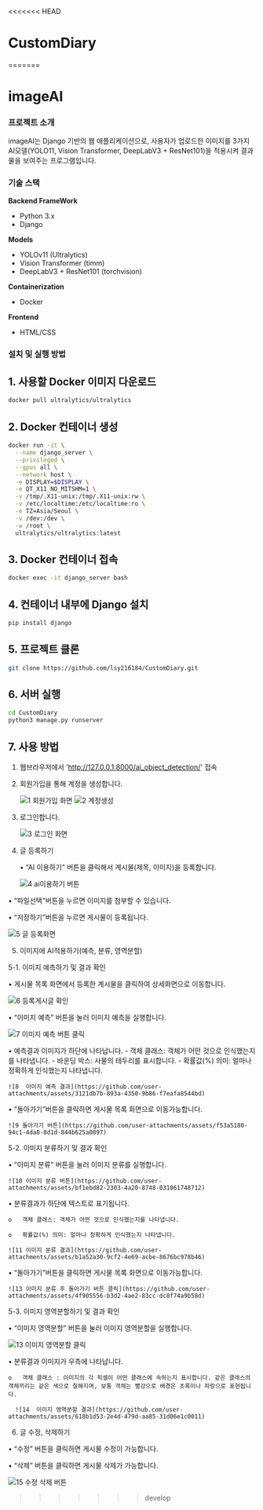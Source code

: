 <<<<<<< HEAD
# CustomDiary
=======

# imageAI

### 프로젝트 소개
imageAI는 Django 기반의 웹 애플리케이션으로, 사용자가 업로드한 이미지를 3가지 AI모델(YOLO11, Vision Transformer, DeepLabV3 + ResNet101)을 적용시켜 결과물을 보여주는 프로그램입니다.

### 기술 스택
**Backend FrameWork**
- Python 3.x
- Django

**Models**
- YOLOv11 (Ultralytics)
- Vision Transformer (timm)
- DeepLabV3 + ResNet101 (torchvision)

**Containerization**
- Docker

**Frontend**
- HTML/CSS

###  설치 및 실행 방법

## 1. 사용할 Docker 이미지 다운로드
```bash
docker pull ultralytics/ultralytics
```

## 2. Docker 컨테이너 생성
```bash
docker run -it \
  --name django_server \
  --privileged \
  --gpus all \
  --network host \
  -e DISPLAY=$DISPLAY \
  -e QT_X11_NO_MITSHM=1 \
  -v /tmp/.X11-unix:/tmp/.X11-unix:rw \
  -v /etc/localtime:/etc/localtime:ro \
  -e TZ=Asia/Seoul \
  -v /dev:/dev \
  -w /root \
  ultralytics/ultralytics:latest
```

## 3. Docker 컨테이너 접속
```bash
docker exec -it django_server bash
```

## 4. 컨테이너 내부에 Django 설치
```bash
pip install django
```

## 5. 프로젝트 클론
```bash
git clone https://github.com/lsy216184/CustomDiary.git
```

## 6. 서버 실행
```bash
cd CustomDiary
python3 manage.py runserver
```

## 7. 사용 방법
1. 웹브라우저에서 'http://127.0.0.1:8000/ai_object_detection/' 접속

2. 회원가입을 통해 계정을 생성합니다.
   
   ![1 회원가입 화면](https://github.com/user-attachments/assets/bfc5f5ad-c38f-4f78-9788-900d7ea75a6f)
   ![2 계정생성](https://github.com/user-attachments/assets/27780c0a-ddca-41f7-a1d1-446ff5004b8e)


4. 로그인합니다.
   
    ![3  로그인 화면](https://github.com/user-attachments/assets/a59d1154-df69-4eec-8f13-3f8bed4219d8)



6. 글 등록하기
   
   •	“AI 이용하기” 버튼을 클릭해서 계시물(제목, 이미지)을 등록합니다.
   
    ![4  ai이용하기 버튼](https://github.com/user-attachments/assets/00a0b4e5-3604-4a3b-9e66-48dd9d510693)


  •	“파일선택”버튼을 누르면 이미지를 첨부할 수 있습니다. 
  
  •	“저장하기”버튼을 누르면 게시물이 등록됩니다. 

  ![5  글 등록화면](https://github.com/user-attachments/assets/74cce822-28ac-485d-8445-8bab712ba564)


5. 이미지에 AI적용하기(예측, 분류, 영역분할)

5-1. 이미지 예측하기 및 결과 확인
  
  •	게시물 목록 화면에서 등록한 계시물을 클릭하여 상세화면으로 이동합니다.

  ![6  등록게시글 확인](https://github.com/user-attachments/assets/c67c253f-af62-4e32-924e-a9188afc4858)


  •	“이미지 예측” 버튼을 눌러 이미지 예측을 실행합니다. 

  ![7  이미지 예측 버튼 클릭](https://github.com/user-attachments/assets/5e06b5b6-f550-434c-9a20-bdca6f151ce1)


  •	예측결과 이미지가 하단에 나타납니다.
    - 객체 클래스: 객체가 어떤 것으로 인식했는지를 나타냅니다.
    - 바운딩 박스: 사물의 테두리를 표시합니다. 
    - 확률값(%) 의미: 얼마나 정확하게 인식했는지 나타냅니다. 
    
    ![8  이미지 예측 결과](https://github.com/user-attachments/assets/3121db7b-893a-4350-9b86-f7eafa8544bd)

  •	“돌아가기”버튼을 클릭하면 게시물 목록 화면으로 이동가능합니다. 
  
    ![9 돌아가기 버튼](https://github.com/user-attachments/assets/f53a5180-94c1-4da8-8d1d-844b625a0097)

5-2. 이미지 분류하기 및 결과 확인

  •	“이미지 분류” 버튼을 눌러 이미지 분류를 실행합니다. 
  
    ![10 이미지 분류 버튼](https://github.com/user-attachments/assets/bf1ebd82-2303-4a20-8748-031061748712)

  •	분류결과가 하단에 텍스트로 표기됩니다.
  
    o	객체 클래스: 객체가 어떤 것으로 인식했는지를 나타냅니다. 
    
    o	확률값(%) 의미: 얼마나 정확하게 인식했는지 나타냅니다. 
    
    ![11 이미지 분류 결과](https://github.com/user-attachments/assets/b1a52a30-9cf2-4e69-acbe-8676bc978b46)
  
  •	“돌아가기”버튼을 클릭하면 게시물 목록 화면으로 이동가능합니다. 
  
    ![13 이미지 분류 후 돌아가기 버튼 클릭](https://github.com/user-attachments/assets/4f905556-b3d2-4ae2-83cc-dc8f74a9b58d)


5-3. 이미지 영역분할하기 및 결과 확인

  •	“이미지 영역분할” 버튼을 눌러 이미지 영역분할을 실행합니다.  
  
  ![13  이미지 영역분할 클릭](https://github.com/user-attachments/assets/12794002-d3f9-48d5-8d24-c8d37f7564db)

  •	분류결과 이미지가 우측에 나타납니다.
  
    o	객체 클래스 : 이미지의 각 픽셀이 어떤 클래스에 속하는지 표시합니다. 같은 클래스의 객체끼리는 같은 색으로 칠해지며, 보통 객체는 빨강으로 배경은 초록이나 파랑으로 표현됩니다.  
    
      ![14  이미지 영역분할 결과](https://github.com/user-attachments/assets/618b1d53-2e4d-479d-aa85-31d06e1c0011)

  
6. 글 수정, 삭제하기
   
  •	“수정” 버튼을 클릭하면 게시물 수정이 가능합니다.

  •	“삭제” 버튼을 클릭하면 게시물 삭제가 가능합니다.
  
![15  수정 삭제 버튼](https://github.com/user-attachments/assets/f4b5ec96-c5cf-44c6-b5c9-b9360478b2f3)

>>>>>>> develop
